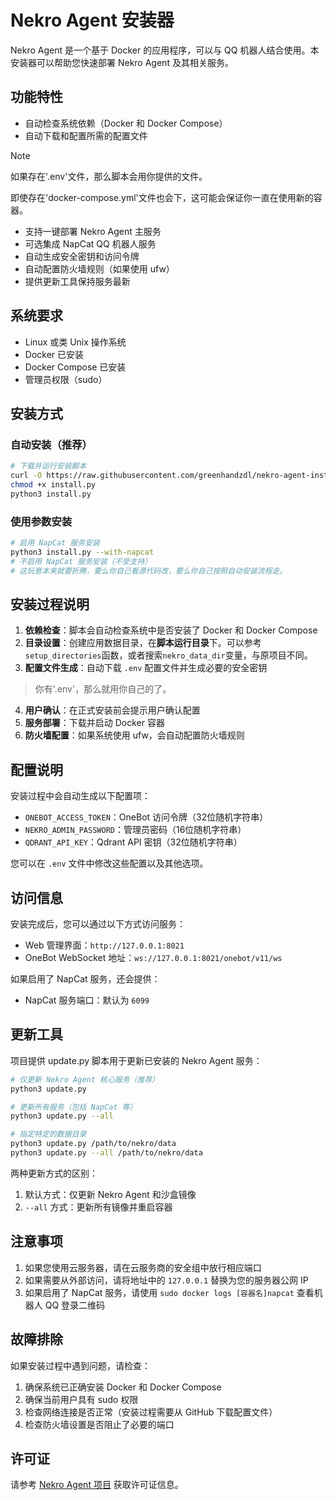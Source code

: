 # Nekro Agent 安装器

Nekro Agent 是一个基于 Docker 的应用程序，可以与 QQ 机器人结合使用。本安装器可以帮助您快速部署 Nekro Agent 及其相关服务。

## 功能特性

- 自动检查系统依赖（Docker 和 Docker Compose）
- 自动下载和配置所需的配置文件
> [!NOTE]
> 
> 如果存在'.env'文件，那么脚本会用你提供的文件。
> 
> 即使存在'docker-compose.yml'文件也会下，这可能会保证你一直在使用新的容器。
- 支持一键部署 Nekro Agent 主服务
- 可选集成 NapCat QQ 机器人服务
- 自动生成安全密钥和访问令牌
- 自动配置防火墙规则（如果使用 ufw）
- 提供更新工具保持服务最新

## 系统要求

- Linux 或类 Unix 操作系统
- Docker 已安装
- Docker Compose 已安装
- 管理员权限（sudo）

## 安装方式

### 自动安装（推荐）

```bash
# 下载并运行安装脚本
curl -O https://raw.githubusercontent.com/greenhandzdl/nekro-agent-installer/main/install.py
chmod +x install.py
python3 install.py
```

### 使用参数安装

```bash
# 启用 NapCat 服务安装
python3 install.py --with-napcat
# 不启用 NapCat 服务安装（不受支持）
# 这玩意本来就要折腾，要么你自己看源代码改，要么你自己按照自动安装流程走。
```

## 安装过程说明

1. **依赖检查**：脚本会自动检查系统中是否安装了 Docker 和 Docker Compose
2. **目录设置**：创建应用数据目录，在**脚本运行目录**下。可以参考`setup_directories`函数，或者搜索`nekro_data_dir`变量，与原项目不同。
3. **配置文件生成**：自动下载 `.env` 配置文件并生成必要的安全密钥
> 你有'.env'，那么就用你自己的了。
4. **用户确认**：在正式安装前会提示用户确认配置
5. **服务部署**：下载并启动 Docker 容器
6. **防火墙配置**：如果系统使用 ufw，会自动配置防火墙规则

## 配置说明

安装过程中会自动生成以下配置项：

- `ONEBOT_ACCESS_TOKEN`：OneBot 访问令牌（32位随机字符串）
- `NEKRO_ADMIN_PASSWORD`：管理员密码（16位随机字符串）
- `QDRANT_API_KEY`：Qdrant API 密钥（32位随机字符串）

您可以在 `.env` 文件中修改这些配置以及其他选项。

## 访问信息

安装完成后，您可以通过以下方式访问服务：

- Web 管理界面：`http://127.0.0.1:8021`
- OneBot WebSocket 地址：`ws://127.0.0.1:8021/onebot/v11/ws`

如果启用了 NapCat 服务，还会提供：
- NapCat 服务端口：默认为 `6099`

## 更新工具

项目提供 update.py 脚本用于更新已安装的 Nekro Agent 服务：

```bash
# 仅更新 Nekro Agent 核心服务（推荐）
python3 update.py

# 更新所有服务（包括 NapCat 等）
python3 update.py --all

# 指定特定的数据目录
python3 update.py /path/to/nekro/data
python3 update.py --all /path/to/nekro/data
```

两种更新方式的区别：
1. 默认方式：仅更新 Nekro Agent 和沙盒镜像
2. `--all` 方式：更新所有镜像并重启容器

## 注意事项

1. 如果您使用云服务器，请在云服务商的安全组中放行相应端口
2. 如果需要从外部访问，请将地址中的 `127.0.0.1` 替换为您的服务器公网 IP
3. 如果启用了 NapCat 服务，请使用 `sudo docker logs [容器名]napcat` 查看机器人 QQ 登录二维码

## 故障排除

如果安装过程中遇到问题，请检查：

1. 确保系统已正确安装 Docker 和 Docker Compose
2. 确保当前用户具有 sudo 权限
3. 检查网络连接是否正常（安装过程需要从 GitHub 下载配置文件）
4. 检查防火墙设置是否阻止了必要的端口

## 许可证

请参考 [Nekro Agent 项目](https://github.com/KroMiose/nekro-agent) 获取许可证信息。